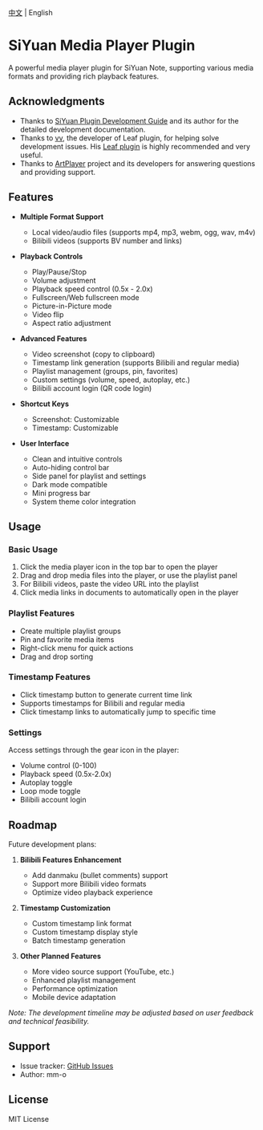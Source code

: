 [中文](README_zh_CN.md) | English
# SiYuan Media Player Plugin

A powerful media player plugin for SiYuan Note, supporting various media formats and providing rich playback features.

## Acknowledgments

- Thanks to [SiYuan Plugin Development Guide](https://ld246.com/article/1723732790981#START-UP) and its author for the detailed development documentation.
- Thanks to [vv](https://github.com/Wetoria), the developer of Leaf plugin, for helping solve development issues. His [Leaf plugin](https://simplest-frontend.feishu.cn/docx/B3NndXHi7oLLXJxnxQmcczRsnse) is highly recommended and very useful.
- Thanks to [ArtPlayer](https://artplayer.org/document/) project and its developers for answering questions and providing support.

## Features

- **Multiple Format Support**
  - Local video/audio files (supports mp4, mp3, webm, ogg, wav, m4v)
  - Bilibili videos (supports BV number and links)

- **Playback Controls**
  - Play/Pause/Stop
  - Volume adjustment
  - Playback speed control (0.5x - 2.0x)
  - Fullscreen/Web fullscreen mode
  - Picture-in-Picture mode
  - Video flip
  - Aspect ratio adjustment

- **Advanced Features**
  - Video screenshot (copy to clipboard)
  - Timestamp link generation (supports Bilibili and regular media)
  - Playlist management (groups, pin, favorites)
  - Custom settings (volume, speed, autoplay, etc.)
  - Bilibili account login (QR code login)

- **Shortcut Keys**
  - Screenshot: Customizable
  - Timestamp: Customizable

- **User Interface**
  - Clean and intuitive controls
  - Auto-hiding control bar
  - Side panel for playlist and settings
  - Dark mode compatible
  - Mini progress bar
  - System theme color integration

## Usage

### Basic Usage
1. Click the media player icon in the top bar to open the player
2. Drag and drop media files into the player, or use the playlist panel
3. For Bilibili videos, paste the video URL into the playlist
4. Click media links in documents to automatically open in the player

### Playlist Features
- Create multiple playlist groups
- Pin and favorite media items
- Right-click menu for quick actions
- Drag and drop sorting

### Timestamp Features
- Click timestamp button to generate current time link
- Supports timestamps for Bilibili and regular media
- Click timestamp links to automatically jump to specific time

### Settings
Access settings through the gear icon in the player:
- Volume control (0-100)
- Playback speed (0.5x-2.0x)
- Autoplay toggle
- Loop mode toggle
- Bilibili account login

## Roadmap

Future development plans:

1. **Bilibili Features Enhancement**
   - Add danmaku (bullet comments) support
   - Support more Bilibili video formats
   - Optimize video playback experience

2. **Timestamp Customization**
   - Custom timestamp link format
   - Custom timestamp display style
   - Batch timestamp generation

3. **Other Planned Features**
   - More video source support (YouTube, etc.)
   - Enhanced playlist management
   - Performance optimization
   - Mobile device adaptation

*Note: The development timeline may be adjusted based on user feedback and technical feasibility.*

## Support

- Issue tracker: [GitHub Issues](https://github.com/your-repo/issues)
- Author: mm-o

## License

MIT License

